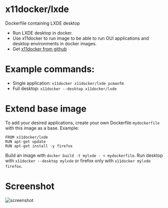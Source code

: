 # x11docker/lxde

Dockerfile containing LXDE desktop
 - Run LXDE desktop in docker. 
 - Use x11docker to run image to be able to run GUI applications and desktop environments in docker images. 
 - Get [x11docker from github](https://github.com/mviereck/x11docker)

# Example commands: 
 - Single application: `x11docker x11docker/lxde pcmanfm`
 - Full desktop: `x11docker --desktop x11docker/lxde`
  
# Extend base image
To add your desired applications, create your own Dockerfile `mydockerfile` with this image as a base. Example:
```
FROM x11docker/lxde
RUN apt-get update
RUN apt-get install -y firefox
```
Build an image with `docker build -t mylxde - < mydockerfile`. Run desktop with `x11docker --desktop mylxde` or firefox only with `x11docker mylxde firefox`.

 # Screenshot
![screenshot](https://raw.githubusercontent.com/mviereck/x11docker/screenshots/screenshot-lxde.png "lxde desktop running in Xephyr window using x11docker")
 

